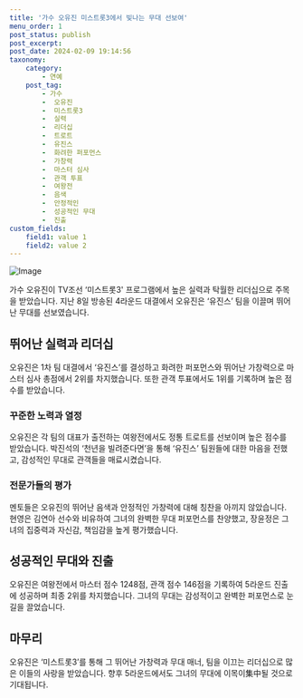 ```yaml
---
title: '가수 오유진 미스트롯3에서 빛나는 무대 선보여'
menu_order: 1
post_status: publish
post_excerpt: 
post_date: 2024-02-09 19:14:56
taxonomy:
    category:
        - 연예
    post_tag:
        - 가수
        -  오유진
        -  미스트롯3
        -  실력
        -  리더십
        -  트로트
        -  유진스
        -  화려한 퍼포먼스
        -  가창력
        -  마스터 심사
        -  관객 투표
        -  여왕전
        -  음색
        -  안정적인
        -  성공적인 무대
        -  진출
custom_fields:
    field1: value 1
    field2: value 2
---
```


![Image](https://ssl.pstatic.net/mimgnews/image/396/2024/02/09/0000667205_001_20240209165001561.jpg?type=w540)

가수 오유진이 TV조선 ‘미스트롯3' 프로그램에서 높은 실력과 탁월한 리더십으로 주목을 받았습니다. 지난 8일 방송된 4라운드 대결에서 오유진은 ‘유진스’ 팀을 이끌며 뛰어난 무대를 선보였습니다.
## 뛰어난 실력과 리더십
오유진은 1차 팀 대결에서 ‘유진스’를 결성하고 화려한 퍼포먼스와 뛰어난 가창력으로 마스터 심사 총점에서 2위를 차지했습니다. 또한 관객 투표에서도 1위를 기록하며 높은 점수를 받았습니다.
### 꾸준한 노력과 열정
오유진은 각 팀의 대표가 출전하는 여왕전에서도 정통 트로트를 선보이며 높은 점수를 받았습니다. 박진석의 ‘천년을 빌려준다면’을 통해 ‘유진스’ 팀원들에 대한 마음을 전했고, 감성적인 무대로 관객들을 매료시켰습니다.
### 전문가들의 평가
멘토들은 오유진의 뛰어난 음색과 안정적인 가창력에 대해 칭찬을 아끼지 않았습니다. 현영은 김연아 선수와 비유하여 그녀의 완벽한 무대 퍼포먼스를 찬양했고, 장윤정은 그녀의 집중력과 자신감, 책임감을 높게 평가했습니다.
## 성공적인 무대와 진출
오유진은 여왕전에서 마스터 점수 1248점, 관객 점수 146점을 기록하여 5라운드 진출에 성공하며 최종 2위를 차지했습니다. 그녀의 무대는 감성적이고 완벽한 퍼포먼스로 눈길을 끌었습니다.
## 마무리
오유진은 ‘미스트롯3’를 통해 그 뛰어난 가창력과 무대 매너, 팀을 이끄는 리더십으로 많은 이들의 사랑을 받았습니다. 향후 5라운드에서도 그녀의 무대에 이목이集中될 것으로 기대됩니다.
